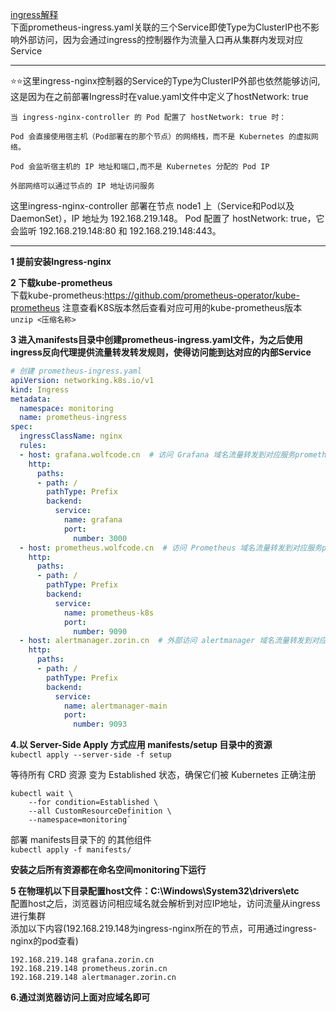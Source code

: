 [ingress解释](https://github.com/Zorinman/K8S/blob/main/k8s%E5%9F%BA%E7%A1%80/%E6%9C%AF%E8%AF%AD%E8%A7%A3%E6%9E%90/Ingress.md)  
下面prometheus-ingress.yaml关联的三个Service即使Type为ClusterIP也不影响外部访问，因为会通过ingress的控制器作为流量入口再从集群内发现对应Service

--------
⭐⭐这里ingress-nginx控制器的Service的Type为ClusterIP外部也依然能够访问,这是因为在之前部署Ingress时在value.yaml文件中定义了hostNetwork: true
```
当 ingress-nginx-controller 的 Pod 配置了 hostNetwork: true 时：

Pod 会直接使用宿主机（Pod部署在的那个节点）的网络栈，而不是 Kubernetes 的虚拟网络。

Pod 会监听宿主机的 IP 地址和端口,而不是 Kubernetes 分配的 Pod IP

外部网络可以通过节点的 IP 地址访问服务
```
这里ingress-nginx-controller 部署在节点 node1 上（Service和Pod以及DaemonSet），IP 地址为 192.168.219.148。 Pod 配置了 hostNetwork: true，它会监听 192.168.219.148:80 和 192.168.219.148:443。  

------
**1 提前安装Ingress-nginx**

 
 
**2 下载kube-prometheus**  
下载kube-prometheus:https://github.com/prometheus-operator/kube-prometheus
注意查看K8S版本然后查看对应可用的kube-prometheus版本
`unzip <压缩名称>`


**3 进入manifests目录中创建prometheus-ingress.yaml文件，为之后使用ingress反向代理提供流量转发转发规则，使得访问能到达对应的内部Service**
```yaml
# 创建 prometheus-ingress.yaml
apiVersion: networking.k8s.io/v1
kind: Ingress
metadata:
  namespace: monitoring
  name: prometheus-ingress
spec:
  ingressClassName: nginx
  rules:
  - host: grafana.wolfcode.cn  # 访问 Grafana 域名流量转发到对应服务prometheus-k8s 
    http:
      paths:
      - path: /
        pathType: Prefix
        backend:
          service:
            name: grafana
            port:
              number: 3000
  - host: prometheus.wolfcode.cn  # 访问 Prometheus 域名流量转发到对应服务prometheus-k8s 
    http:
      paths:
      - path: /
        pathType: Prefix
        backend:
          service:
            name: prometheus-k8s 
            port:
              number: 9090
  - host: alertmanager.zorin.cn  # 外部访问 alertmanager 域名流量转发到对应服务alertmanager-main
    http:
      paths:
      - path: /
        pathType: Prefix
        backend:
          service:
            name: alertmanager-main
            port:
              number: 9093

```




**4.以 Server-Side Apply 方式应用 manifests/setup 目录中的资源**  
`kubectl apply --server-side -f setup`

等待所有 CRD 资源 变为 Established 状态，确保它们被 Kubernetes 正确注册  
```commandline
kubectl wait \  
	--for condition=Established \  
	--all CustomResourceDefinition \
	--namespace=monitoring`  
```



部署 manifests目录下的 的其他组件  
`kubectl apply -f manifests/`

**安装之后所有资源都在命名空间monitoring下运行**




**5 在物理机以下目录配置host文件：C:\Windows\System32\drivers\etc**  
配置host之后，浏览器访问相应域名就会解析到对应IP地址，访问流量从ingress进行集群  
添加以下内容(192.168.219.148为ingress-nginx所在的节点，可用通过ingress-nginx的pod查看)  
```commandline
192.168.219.148 grafana.zorin.cn
192.168.219.148 prometheus.zorin.cn
192.168.219.148 alertmanager.zorin.cn
```
**6.通过浏览器访问上面对应域名即可**
